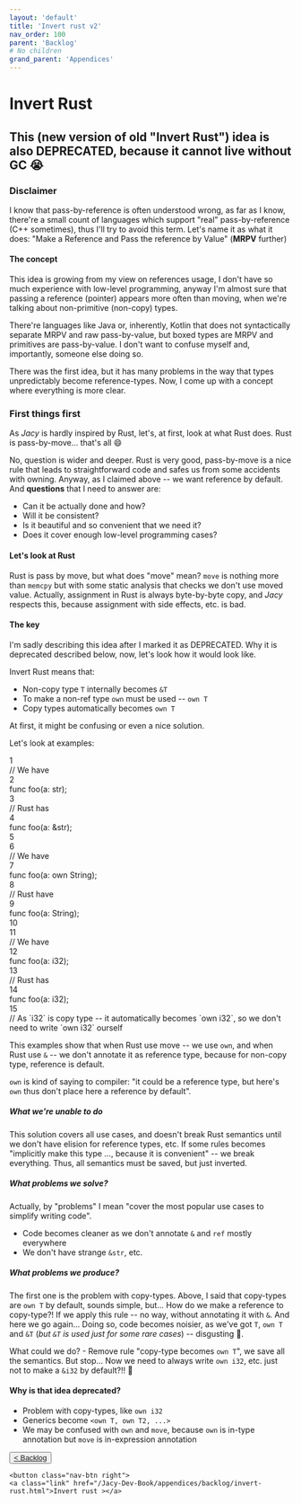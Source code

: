 ```yaml
---
layout: 'default'
title: 'Invert rust v2'
nav_order: 100
parent: 'Backlog'
# No children
grand_parent: 'Appendices'
---
```


# Invert Rust

## This (new version of old "Invert Rust") idea is also DEPRECATED, because it cannot live without GC 😭

### Disclaimer

I know that pass-by-reference is often understood wrong, as far as I know, there're a small count of languages which
support "real" pass-by-reference (C++ sometimes), thus I'll try to avoid this term. Let's name it as what it does: "Make
a Reference and Pass the reference by Value" (__MRPV__ further)

#### The concept

This idea is growing from my view on references usage, I don't have so much experience with low-level programming,
anyway I'm almost sure that passing a reference (pointer) appears more often than moving, when we're talking about
non-primitive (non-copy) types.

There're languages like Java or, inherently, Kotlin that does not syntactically separate MRPV and raw pass-by-value, but
boxed types are MRPV and primitives are pass-by-value. I don't want to confuse myself and, importantly, someone else
doing so.

There was the first idea, but it has many problems in the way that types unpredictably become reference-types.
Now, I come up with a concept where everything is more clear.

### First things first

As *Jacy* is hardly inspired by Rust, let's, at first, look at what Rust does. Rust is pass-by-move... that's all 😄

No, question is wider and deeper. Rust is very good, pass-by-move is a nice rule that leads to straightforward code and
safes us from some accidents with owning. Anyway, as I claimed above -- we want reference by default. And __questions__
that I need to answer are:

- Can it be actually done and how?
- Will it be consistent?
- Is it beautiful and so convenient that we need it?
- Does it cover enough low-level programming cases?

#### Let's look at Rust

Rust is pass by move, but what does "move" mean? `move` is nothing more than `memcpy` but with some static analysis that checks we don't use moved value.
Actually, assignment in Rust is always byte-by-byte copy, and *Jacy* respects this, because assignment with side effects, etc. is bad.

#### The key

I'm sadly describing this idea after I marked it as DEPRECATED. Why it is deprecated described below, now, let's look how it would look like.

Invert Rust means that:

- Non-copy type `T` internally becomes `&T`
- To make a non-ref type `own` must be used -- `own T`
- Copy types automatically becomes `own T`

At first, it might be confusing or even a nice solution.

Let's look at examples:

<div class="code-fence highlight-jc hljs">
            <div class="line-num" data-line-num="1">1</div><div class="line"><span class="hljs-comment">// We have</span></div><div class="line-num" data-line-num="2">2</div><div class="line"><span class="hljs-keyword">func</span> <span class="hljs-title function_">foo</span>(a: <span class="hljs-type">str</span>);</div><div class="line-num" data-line-num="3">3</div><div class="line"><span class="hljs-comment">// Rust has</span></div><div class="line-num" data-line-num="4">4</div><div class="line"><span class="hljs-keyword">func</span> <span class="hljs-title function_">foo</span>(a: &amp;<span class="hljs-type">str</span>);</div><div class="line-num" data-line-num="5">5</div><div class="line"></div><div class="line-num" data-line-num="6">6</div><div class="line"><span class="hljs-comment">// We have</span></div><div class="line-num" data-line-num="7">7</div><div class="line"><span class="hljs-keyword">func</span> <span class="hljs-title function_">foo</span>(a: own <span class="hljs-type">String</span>);</div><div class="line-num" data-line-num="8">8</div><div class="line"><span class="hljs-comment">// Rust have</span></div><div class="line-num" data-line-num="9">9</div><div class="line"><span class="hljs-keyword">func</span> <span class="hljs-title function_">foo</span>(a: <span class="hljs-type">String</span>);</div><div class="line-num" data-line-num="10">10</div><div class="line"></div><div class="line-num" data-line-num="11">11</div><div class="line"><span class="hljs-comment">// We have</span></div><div class="line-num" data-line-num="12">12</div><div class="line"><span class="hljs-keyword">func</span> <span class="hljs-title function_">foo</span>(a: <span class="hljs-type">i32</span>);</div><div class="line-num" data-line-num="13">13</div><div class="line"><span class="hljs-comment">// Rust has</span></div><div class="line-num" data-line-num="14">14</div><div class="line"><span class="hljs-keyword">func</span> <span class="hljs-title function_">foo</span>(a: <span class="hljs-type">i32</span>);</div><div class="line-num" data-line-num="15">15</div><div class="line"><span class="hljs-comment">// As `i32` is copy type -- it automatically becomes `own i32`, so we don&#x27;t need to write `own i32` ourself </span></div>
        </div>

This examples show that when Rust use move -- we use `own`, and when Rust use `&` -- we don't annotate it as reference type, because for non-copy type, reference is default.

`own` is kind of saying to compiler: "it could be a reference type, but here's `own` thus don't place here a reference by default".

##### What we're unable to do

This solution covers all use cases, and doesn't break Rust semantics until we don't have elision for reference types, etc.
If some rules becomes "implicitly make this type ..., because it is convenient" -- we break everything.
Thus, all semantics must be saved, but just inverted.

##### What problems we solve?

Actually, by "problems" I mean "cover the most popular use cases to simplify writing code".

- Code becomes cleaner as we don't annotate `&` and `ref` mostly everywhere
- We don't have strange `&str`, etc.

##### What problems we produce?

The first one is the problem with copy-types. Above, I said that copy-types are `own T` by default, sounds simple, but... How do we make a reference to copy-type?!
If we apply this rule -- no way, without annotating it with `&`.
And here we go again... Doing so, code becomes noisier, as we've got `T`, `own T` and `&T` (*but `&T` is used just for some rare cases*) -- disgusting 🤢.

What could we do? - Remove rule "copy-type becomes `own T`", we save all the semantics.
But stop... Now we need to always write `own i32`, etc. just not to make a `&i32` by default?!! 🤦

#### Why is that idea deprecated?

- Problem with copy-types, like `own i32`
- Generics become `<own T, own T2, ...>`
- We may be confused with `own` and `move`, because `own` is in-type annotation but `move` is in-expression annotation
<div class="nav-btn-block">
    <button class="nav-btn left">
    <a class="link" href="/Jacy-Dev-Book/appendices/backlog/index.html">< Backlog</a>
</button>

    <button class="nav-btn right">
    <a class="link" href="/Jacy-Dev-Book/appendices/backlog/invert-rust.html">Invert rust ></a>
</button>

</div>
